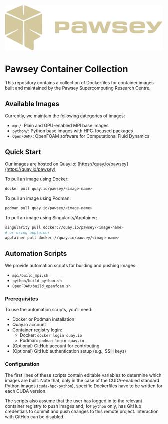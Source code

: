 ![Pawsey Logo](pawsey-logo-beige.png)

# Pawsey Container Collection

This repository contains a collection of Dockerfiles for container images built and maintained by the Pawsey Supercomputing Research Centre.

## Available Images

Currently, we maintain the following categories of images:

- `mpi/`: Plain and GPU-enabled MPI base images
- `python/`: Python base images with HPC-focused packages
- `OpenFOAM/`: OpenFOAM software for Computational Fluid Dynamics

## Quick Start

Our images are hosted on Quay.io: [https://quay.io/pawsey](https://quay.io/pawsey)

To pull an image using Docker:

```bash
docker pull quay.io/pawsey/<image-name>
```

To pull an image using Podman:

```bash
podman pull quay.io/pawsey/<image-name>
```

To pull an image using Singularity/Apptainer:

```bash
singularity pull docker://quay.io/pawsey/<image-name>
# or using apptainer
apptainer pull docker://quay.io/pawsey/<image-name>
```

## Automation Scripts

We provide automation scripts for building and pushing images:

- `mpi/build_mpi.sh`
- `python/build_python.sh`
- `OpenFOAM/build_openfoam.sh`

### Prerequisites

To use the automation scripts, you'll need:

- Docker or Podman installation
- Quay.io account
- Container registry login:
  - Docker: `docker login quay.io`
  - Podman: `podman login quay.io`
- (Optional) GitHub account for contributing
- (Optional) GitHub authentication setup (e.g., SSH keys)

### Configuration

The first lines of these scripts contain editable variables to determine which images are built. Note that, only in the case of the CUDA-enabled standard Python images (`cuda-hpc-python`), specific Dockerfiles have to be written for each CUDA version.

The scripts also assume that the user has logged in to the relevant container registry to push images and, for `python` only, has GitHub credentials to commit and push changes to this remote project. Interaction with GitHub can be disabled.
